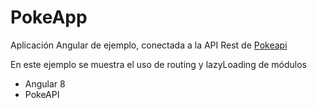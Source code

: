# PokeApp
 Aplicación Angular de ejemplo, conectada a la API Rest de [Pokeapi](https://pokeapi.co/)

En este ejemplo se muestra el uso de routing y lazyLoading de módulos

- Angular 8
- PokeAPI